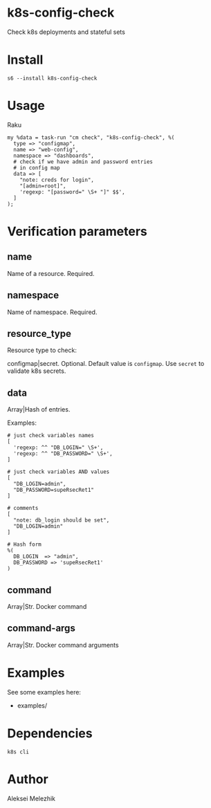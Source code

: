 # k8s-config-check

Check k8s deployments and stateful sets

# Install

    s6 --install k8s-config-check

# Usage

Raku

    my %data = task-run "cm check", "k8s-config-check", %(
      type => "configmap",
      name => "web-config",
      namespace => "dashboards",
      # check if we have admin and password entries 
      # in config map
      data => [
        "note: creds for login",
        "[admin=root]",
        'regexp: "[password=" \S+ "]" $$',
      ]
    );

# Verification parameters

## name

Name of a resource. Required.

## namespace

Name of namespace. Required.

## resource_type

Resource type to check:

configmap|secret. Optional. Default value is `configmap`. Use `secret` to validate k8s secrets.

## data

Array|Hash of entries.

Examples:

    # just check variables names
    [
      'regexp: ^^ "DB_LOGIN=" \S+',
      'regexp: ^^ "DB_PASSWORD=" \S+',
    ]

    # just check variables AND values
    [
      "DB_LOGIN=admin",
      "DB_PASSWORD=supeRsecRet1"
    ]

    # comments
    [
      "note: db_login should be set",
      "DB_LOGIN=admin"
    ]

    # Hash form
    %(
      DB_LOGIN  => "admin",
      DB_PASSWORD => 'supeRsecRet1'
    )

## command

Array|Str. Docker command

## command-args

Array|Str. Docker command arguments

# Examples

See some examples here:

* examples/

# Dependencies

`k8s cli`

# Author

Aleksei Melezhik


